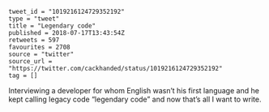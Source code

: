 ```
tweet_id = "1019216124729352192"
type = "tweet"
title = "Legendary code"
published = 2018-07-17T13:43:54Z
retweets = 597
favourites = 2708
source = "twitter"
source_url = "https://twitter.com/cackhanded/status/1019216124729352192"
tag = []
```

Interviewing a developer for whom English wasn’t his first language and he kept calling legacy code “legendary code” and now that’s all I want to write.

